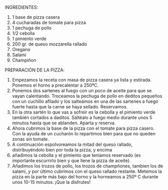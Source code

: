 INGREDIENTES:

1. 1 base de pizza casera
2. 4 cucharadas de tomate para pizza
3. 1 pechuga de pollo
4. 1/2 cebolla
5. 1 pimiento verde
6. 200 gr. de queso mozzarella rallado
7. Oregano
8. Salami
9. Champiñon

PREPARACIÓN DE LA PIZZA:

1. Empezamos la receta con masa de pizza casera ya lista y estirada. Ponemos el horno a precalentar a 250ºC.
2. Ponemos dos sartenes al fuego con un poco de aceite para que se vayan calentando. Troceamos la pechuga de pollo en deditos pequeños con un cuchillo afilado y los salteámos en una de las sartenes a fuego fuerte hasta que la carne se haya sellado. Reservamos.
3. En la otra sartén lo que vas a sofreír es la cebolla y el pimiento verde también cortados a daditos. Saltéalo a fuego medio durante unos 5 minutos hasta que se ablanden. Aparta y reserva.
4. Ahora cubrimos la base de la pizza con el tomate para pizza casero. Con la ayuda de un cucharón lo repartimos bien para que no queden zonas sin tomate.
5. A continuación espolvoreamos la mitad del queso rallado, distribuyéndolo bien por toda la pizza, y encima
6. añadimos la cebolla y el pimiento que teníamos reservado (es importante escurrirlo bien y que llene la pizza de aceite).
7. Añadimos los trozos de pollo, los trozos de champñones, tambien los de salami, y por último cubrimos con el queso rallado restante.
Metemos la pizza en la parte más bajo del horno y la horneamos a 250º C durante unos 10-15 minutos. ¡Que la disfrutes!